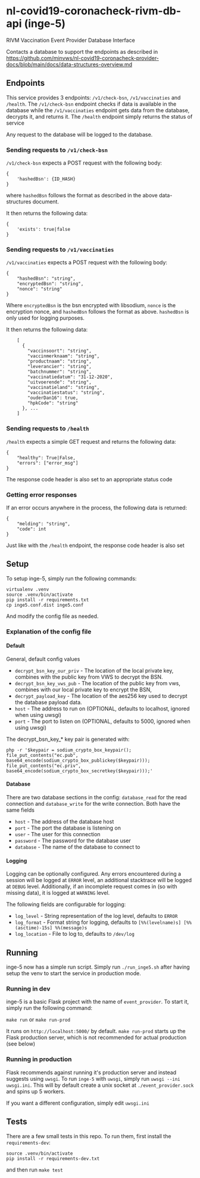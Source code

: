 # nl-covid19-coronacheck-rivm-db-api (inge-5)
RIVM Vaccination Event Provider Database Interface

Contacts a database to support the endpoints as described in https://github.com/minvws/nl-covid19-coronacheck-provider-docs/blob/main/docs/data-structures-overview.md

## Endpoints

This service provides 3 endpoints: `/v1/check-bsn`, `/v1/vaccinaties` and `/health`. The `/v1/check-bsn` endpoint checks if data is available in the database
while the `/v1/vaccinaties` endpoint gets data from the database, decrypts it, and returns it. The `/health` endpoint simply returns the status of service

Any request to the database will be logged to the database.

### Sending requests to `/v1/check-bsn`
`/v1/check-bsn` expects a POST request with the following body:

```
{
	'hashedBsn': {ID_HASH}
}
```
where `hashedBsn` follows the format as described in the above data-structures document.

It then returns the following data:

```
{
	'exists': true|false
}
```

### Sending requests to `/v1/vaccinaties`
`/v1/vaccinaties` expects a POST request with the following body:
```
{
	"hashedBsn": "string",
	"encryptedBsn": "string",
	"nonce": "string"
}
```
Where `encryptedBsn` is the bsn encrypted with libsodium, `nonce` is the encryption nonce, and `hashedBsn` follows the format as above. `hashedBsn` is only used for logging purposes.

It then returns the following data:

```
	[
	  {
	    "vaccinsoort": "string",
	    "vaccinmerknaam": "string",
	    "productnaam": "string",
	    "leverancier": "string",
	    "batchnummer": "string",
	    "vaccinatiedatum": "31-12-2020",
	    "uitvoerende": "string",
	    "vaccinatieland": "string",
	    "vaccinatiestatus": "string",
	    "ouderDan16": true,
	    "hpkCode": "string"
	  }, ...
	]
```

### Sending requests to `/health`
`/health` expects a simple GET request and returns the following data:

```
{
	"healthy": True|False,
	"errors": ["error_msg"]
}
```

The response code header is also set to an appropriate status code


### Getting error responses
If an error occurs anywhere in the process, the following data is returned:

```
{
	"melding": "string",
	"code": int
}
```

Just like with the `/health` endpoint, the response code header is also set

## Setup

To setup inge-5, simply run the following commands:

```
virtualenv .venv
source .venv/bin/activate
pip install -r requirements.txt
cp inge5.conf.dist inge5.conf
```

And modify the config file as needed.

### Explanation of the config file

#### Default
General, default config values

* `decrypt_bsn_key_our_priv` - The location of the local private key, combines with the public key from VWS to decrypt the BSN.
* `decrypt_bsn_key_vws_pub` - The location of the public key from vws, combines with our local private key to encrypt the BSN,
* `decrypt_payload_key` - The location of the aes256 key used to decrypt the database payload data.
* `host` - The address to run on (OPTIONAL, defaults to localhost, ignored when using uwsgi)
* `port` - The port to listen on (OPTIONAL, defaults to 5000, ignored when using uwsgi)


The decrypt_bsn_key_* key pair is generated with:
```
php -r '$keypair = sodium_crypto_box_keypair(); file_put_contents("ec.pub", base64_encode(sodium_crypto_box_publickey($keypair))); file_put_contents("ec.priv", base64_encode(sodium_crypto_box_secretkey($keypair)));'
```

#### Database
There are two database sections in the config: `database_read` for the read connection and `database_write` for the write connection. Both have the same fields

* `host` - The address of the database host
* `port` - The port the database is listening on
* `user` - The user for this connection
* `password` - The password for the database user
* `database` - The name of the database to connect to

#### Logging
Logging can be optionally configured. Any errors encountered during a session will be logged at `ERROR` level, an additional stacktrace will be logged at `DEBUG` level. 
Additionally, if an incomplete request comes in (so with missing data), it is logged at `WARNING` level.

The following fields are configurable for logging:

* `log_level` - String representation of the log level, defaults to `ERROR`
* `log_format` - Format string for logging, defaults to `[%%(levelname)s] [%%(asctime)-15s] %%(message)s`
* `log_location` - File to log to, defaults to `/dev/log`

## Running

inge-5 now has a simple run script. Simply run `./run_inge5.sh` after having setup the venv to start the service
in production mode.

### Running in dev

inge-5 is a basic Flask project with the name of `event_provider`. To start it, simply run the following command:

`make run` or `make run-prod`

It runs on `http://localhost:5000/` by default. `make run-prod` starts up the Flask production server, which is not recommended
for actual production (see below)

### Running in production

Flask recommends against running it's production server and instead suggests using `uwsgi`. To run `inge-5` with `uwsgi`,
simply run `uwsgi --ini uwsgi.ini`. This will by default create a unix socket at `./event_provider.sock` and spins up 5 workers.

If you want a different configuration, simply edit `uwsgi.ini`

## Tests

There are a few small tests in this repo. To run them, first install the `requirements-dev`:

```
source .venv/bin/activate
pip install -r requirements-dev.txt
```

and then run `make test`
